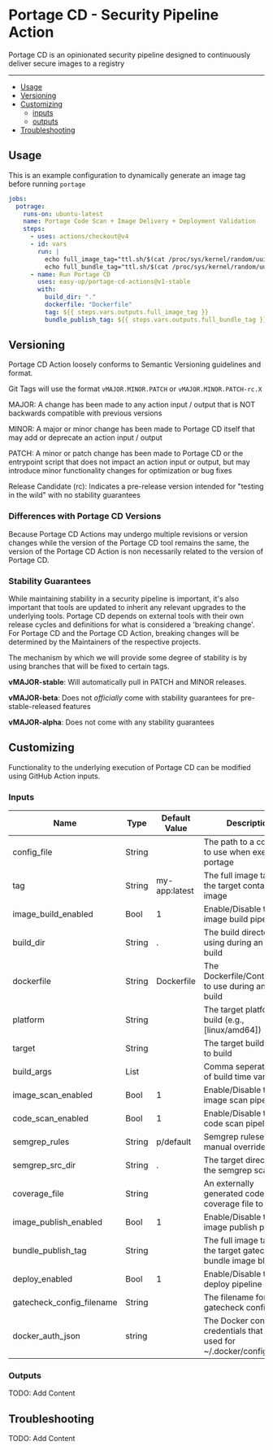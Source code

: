 # Portage CD - Security Pipeline Action

Portage CD is an opinionated security pipeline designed to continuously deliver secure images to a registry

---

- [Usage](#usage)
- [Versioning](#versioning)
- [Customizing](#customizing)
  - [inputs](#inputs)
  - [outputs](#outputs)
- [Troubleshooting](#troubleshooting)

## Usage

This is an example configuration to dynamically generate an image tag before running `portage`

```yaml
jobs:
  potrage:
    runs-on: ubuntu-latest
    name: Portage Code Scan + Image Delivery + Deployment Validation
    steps:
      - uses: actions/checkout@v4
      - id: vars
        run: |
          echo full_image_tag="ttl.sh/$(cat /proc/sys/kernel/random/uuid):30m" >> $GITHUB_OUTPUT
          echo full_bundle_tag="ttl.sh/$(cat /proc/sys/kernel/random/uuid):30m" >> $GITHUB_OUTPUT
      - name: Run Portage CD
        uses: easy-up/portage-cd-actions@v1-stable
        with:
          build_dir: "."
          dockerfile: "Dockerfile"
          tag: ${{ steps.vars.outputs.full_image_tag }}
          bundle_publish_tag: ${{ steps.vars.outputs.full_bundle_tag }}
```

## Versioning

Portage CD Action loosely conforms to Semantic Versioning guidelines and format.

Git Tags will use the format `vMAJOR.MINOR.PATCH` or `vMAJOR.MINOR.PATCH-rc.X`

MAJOR: A change has been made to any action input / output that is NOT backwards compatible with previous versions

MINOR: A major or minor change has been made to Portage CD itself that may add or deprecate an action
input / output

PATCH: A minor or patch change has been made to Portage CD or the entrypoint script that does not impact an action
input or output, but may introduce minor functionality changes for optimization or bug fixes

Release Candidate (rc): Indicates a pre-release version intended for "testing in the wild" with no stability guarantees

### Differences with Portage CD Versions

Because Portage CD Actions may undergo multiple revisions or version changes while the version of the Portage CD tool
remains the same, the version of the Portage CD Action is non necessarily related to the version of Portage CD.

### Stability Guarantees 

While maintaining stability in a security pipeline is important, it's also important that tools are updated to inherit
any relevant upgrades to the underlying tools.
Portage CD depends on external tools with their own release cycles and definitions for what is considered a
'breaking change'.
For Portage CD and the Portage CD Action, breaking changes will be determined by the Maintainers of the
respective projects.

The mechanism by which we will provide some degree of stability is by using branches that will be fixed to certain
tags.

**vMAJOR-stable**: Will automatically pull in PATCH and MINOR releases.

**vMAJOR-beta**: Does not _officially_ come with stability guarantees for pre-stable-released features

**vMAJOR-alpha**: Does not come with any stability guarantees

## Customizing

Functionality to the underlying execution of Portage CD can be modified using GitHub Action inputs.

### Inputs

| Name                      | Type   | Default Value | Description                                                                    |
|---------------------------| ------ |---------------|--------------------------------------------------------------------------------|
| config_file               | String |               | The path to a config file to use when executing portage                        |
| tag                       | String | my-app:latest | The full image tag for the target container image                              |
| image_build_enabled       | Bool   | 1             | Enable/Disable the image build pipeline                                        |
| build_dir                 | String | .             | The build directory to using during an image build                             |
| dockerfile                | String | Dockerfile    | The Dockerfile/Containerfile to use during an image build                      |
| platform                  | String |               | The target platform for build (e.g., [linux/amd64])                            |
| target                    | String |               | The target build stage to build                                                |
| build_args                | List   |               | Comma seperated list of build time variables                                   |
| image_scan_enabled        | Bool   | 1             | Enable/Disable the image scan pipeline                                         |
| code_scan_enabled         | Bool   | 1             | Enable/Disable the code scan pipeline                                          |
| semgrep_rules             | String | p/default     | Semgrep ruleset manual override                                                |
| semgrep_src_dir           | String | .             | The target directory for the semgrep scan                                      |
| coverage_file             | String |               | An externally generated code coverage file to validate                         |
| image_publish_enabled     | Bool   | 1             | Enable/Disable the image publish pipeline                                      |
| bundle_publish_tag        | String |               | The full image tag for the target gatecheck bundle image blob                  |
| deploy_enabled            | Bool   | 1             | Enable/Disable the deploy pipeline                                             |
| gatecheck_config_filename | String |               | The filename for the gatecheck config                                          |
| docker_auth_json          | string |               | The Docker config with credentials that will be used for ~/.docker/config.json |

### Outputs

TODO: Add Content

## Troubleshooting

TODO: Add Content
